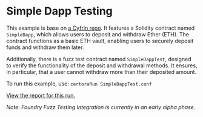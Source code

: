 # Simple Dapp Testing

This example is base on [a Cyfrin repo](https://github.com/Cyfrin/fuzz-testing-on-foundry). It features a Solidity contract named `SimpleDapp`, which allows users to deposit and withdraw Ether (ETH). The contract functions as a basic ETH vault, enabling users to securely deposit funds and withdraw them later.

Additionally, there is a fuzz test contract named `SimpleDappTest`, designed to verify the functionality of the deposit and withdrawal methods. It ensures, in particular, that a user cannot withdraw more than their deposited amount.

To run this example, use:
```certoraRun SimpleDappTest.conf```

[View the report for this run.](https://prover.certora.com/output/15800/7faf69fd82034fe8824393078c63ead2?anonymousKey=27031765775db06bc5e3bf4f3fc87be556bb59b1)

*Note: Foundry Fuzz Testing Integration is currently in an early alpha phase.*